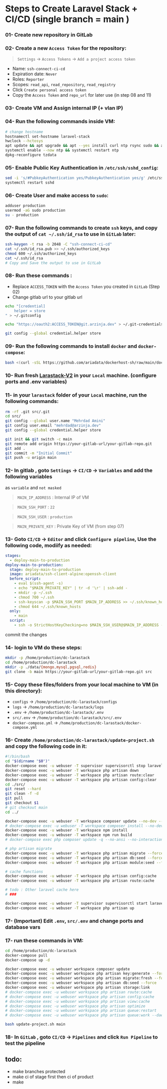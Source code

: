 # Steps to Create Laravel Stack + CI/CD (single branch = main )

### 01- Create new repository in **GitLab**
### 02- Create a new `Access Token` for the repository:
> `Settings` -> `Access Tokens` -> `Add a project access token`
- Name: `ssh-connect-ci-cd`
- Expiration date: `Never`
- Roles: `Reporter`
- Scopes: `read_api`, `read_repository`, `read_registry`
- Click `Create personal access token`
- Copy the `Access Token` and `repo_url` for later use (in step 08 and 11)

### 03- Create VM and Assign internal IP (+ vlan IP)

### 04- Run the following commands inside VM:
```bash
# change hostname
hostnamectl set-hostname laravel-stack
hwclock --hctosys
apt update && apt upgrade && apt --yes install curl ntp rsync sudo && apt autoremove -y
systemctl enable --now ntp && systemctl restart ntp
dpkg-reconfigure tzdata
```

### 05- Enable Public Key Authentication in `/etc/ssh/sshd_config`:
```bash
sed -i 's/#PubkeyAuthentication yes/PubkeyAuthentication yes/g' /etc/ssh/sshd_config
systemctl restart sshd
```

### 06- Create User and make access to `sudo`:
```bash
adduser production
usermod -aG sudo production
su - production
```

### 07- Run the following commands to create `ssh` keys, and copy the output of `cat ~/.ssh/id_rsa` to use in `GitLab` later:
```bash
ssh-keygen -t rsa -b 2048 -C "ssh-connect-ci-cd"
cat ~/.ssh/id_rsa.pub >> ~/.ssh/authorized_keys
chmod 600 ~/.ssh/authorized_keys
cat ~/.ssh/id_rsa
# Copy and Save the output to use in GitLab
```

### 08- Run these commands :
* Replace `ACCESS_TOKEN` with the `Access Token` you created in `GitLab` (Step 02)
* Change gitlab url to your gitlab url
```bash
echo "[credential]
	helper = store
" > ~/.gitconfig

echo "https://oauth2:ACCESS_TOKEN@git.arzinja.dev" > ~/.git-credentials

git config --global credential.helper store
```

### 09- Run the following commands to install `docker` and `docker-compose`:
```bash
bash <(curl -sSL https://github.com/ariadata/dockerhost-sh/raw/main/dockerhost-basic-debian-11-non-root.sh)
```

### 10- Run fresh [Larastack-V2](https://github.com/ariadata/dc-larastack-v2) in your `Local` machine. (configure ports and .env variables)

### 11- in your `larastack` folder of your `Local` machine, run the following commands:
```bash
rm -rf .git src/.git
cd src/
git config --global user.name "Mehrdad Amini"
git config user.email "mehrdad@arzinja.dev"
git config --global credential.helper store

git init && git switch -c main
git remote add origin https://your-gitlab-url/your-gitlab-repo.git
git add .
git commit -m "Initial Commit"
git push -u origin main

```

### 12- In **gitlab** , goto `Settings` -> `CI/CD` -> `Variables` and add the following variables
as `variable` and `not masked`
> `MAIN_IP_ADDRESS` : Internal IP of VM

> `MAIN_SSH_PORT` : `22`

> `MAIN_SSH_USER` : `production`

> `MAIN_PRIVATE_KEY` : Private Key of VM (from step 07)

### 13- Goto `CI/CD` -> `Editor` and click `Configure pipeline`, Use the following code, modiify as needed:
```yaml
stages:
  - deploy-main-to-production
deploy-main-to-production:
  stage: deploy-main-to-production
  image: ariadata/ssh-client-alpine:openssh-client
  before_script:
    - eval $(ssh-agent -s)
    - echo "$MAIN_PRIVATE_KEY" | tr -d '\r' | ssh-add -
    - mkdir -p ~/.ssh
    - chmod 700 ~/.ssh
    - ssh-keyscan -p $MAIN_SSH_PORT $MAIN_IP_ADDRESS >> ~/.ssh/known_hosts
    - chmod 644 ~/.ssh/known_hosts
  only:
    - main
  script:
    - ssh -o StrictHostKeyChecking=no $MAIN_SSH_USER@$MAIN_IP_ADDRESS -p $MAIN_SSH_PORT "cd /home/production/dc-larastack && bash update-project.sh main"

```
commit the changes


### 14- login to VM do these steps:
```bash
mkdir -p /home/production/dc-larastack
cd /home/production/dc-larastack
mkdir -p ./data/{mongo,mysql,pgsql,redis}
git clone -b main https://your-gitlab-url/your-gitlab-repo.git src
```
### 15- Copy these files/folders from your local machine to VM (in this directory):
- `configs` -> `/home/production/dc-larastack/configs`
- `logs`	-> `/home/production/dc-larastack/logs`
- `.env`	-> `/home/production/dc-larastack/.env`
- `src/.env`	-> `/home/production/dc-larastack/src/.env`
- `docker-compose.yml`	-> `/home/production/dc-larastack/docker-compose.yml`

### 16- Create `/home/production/dc-larastack/update-project.sh` and copy the following code in it:
```bash
#!/bin/bash
cd "$(dirname "$0")"
docker-compose exec -u webuser -T supervisor supervisorctl stop laravel-schedule laravel-short-schedule laravel-horizon
docker-compose exec -u webuser -T workspace php artisan down
docker-compose exec -u webuser -T workspace php artisan route:clear
docker-compose exec -u webuser -T workspace php artisan config:clear
cd ./src/
git reset --hard
git clean -f -d
git pull
git checkout $1
# git checkout main
cd ../

docker-compose exec -u webuser -T workspace composer update --no-dev --no-interaction
# docker-compose exec -u webuser -T workspace composer install --no-dev --no-interaction
docker-compose exec -u webuser -T workspace npm install
docker-compose exec -u webuser -T workspace npm run build
# docker-compose exec php composer update -q --no-ansi --no-interaction --no-scripts --no-progress --prefer-dist

# php artisan migrate
docker-compose exec -u webuser -T workspace php artisan migrate --force
docker-compose exec -u webuser -T workspace php artisan db:seed --force
docker-compose exec -u webuser -T workspace php artisan module:seed --force

# cache functions
docker-compose exec -u webuser -T workspace php artisan config:cache
docker-compose exec -u webuser -T workspace php artisan route:cache

# todo : Other laravel cache here
# ###

docker-compose exec -u webuser -T supervisor supervisorctl start laravel-schedule laravel-short-schedule laravel-horizon
docker-compose exec -u webuser -T workspace php artisan up

```

### 17- (**Important**) Edit `.env`, `src/.env` and change ports and database vars

### 17- run these commands in VM:
```bash
cd /home/production/dc-larastack
docker-compose pull
docker-compose up -d

docker-compose exec -u webuser workspace composer update
docker-compose exec -u webuser workspace php artisan key:generate --force
docker-compose exec -u webuser workspace php artisan migrate:fresh --force
docker-compose exec -u webuser workspace php artisan db:seed --force
docker-compose exec -u webuser workspace php artisan storage:link
# docker-compose exec -u webuser workspace php artisan route:cache
# docker-compose exec -u webuser workspace php artisan config:cache
# docker-compose exec -u webuser workspace php artisan view:cache
# docker-compose exec -u webuser workspace php artisan optimize
# docker-compose exec -u webuser workspace php artisan queue:restart
# docker-compose exec -u webuser workspace php artisan queue:work --daemon

bash update-project.sh main

```

### 18- In `GitLab` , goto `CI/CD` -> `Pipelines` and click `Run Pipeline` to test the pipeline

## todo:
- make branches protected
- make ci of stage first then ci of product
- make




